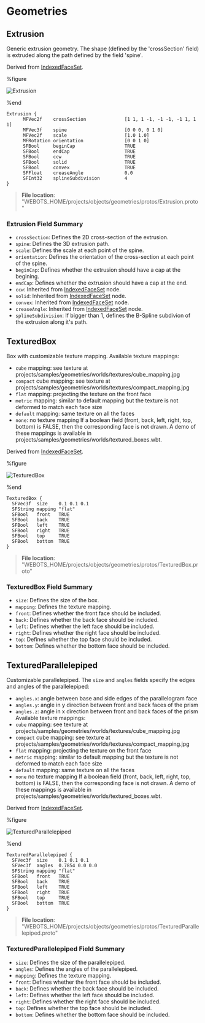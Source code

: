 # Geometries

## Extrusion

Generic extrusion geometry.
The shape (defined by the 'crossSection' field) is extruded along the path defined by the field 'spine'.

Derived from [IndexedFaceSet](../reference/indexedfaceset.md).

%figure

![Extrusion](images/objects/geometries/Extrusion/model.png)

%end

```
Extrusion {
      MFVec2f    crossSection              [1 1, 1 -1, -1 -1, -1 1, 1 1]
      MFVec3f    spine                     [0 0 0, 0 1 0]
      MFVec2f    scale                     [1.0 1.0]
      MFRotation orientation               [0 0 1 0]
      SFBool     beginCap                  TRUE
      SFBool     endCap                    TRUE
      SFBool     ccw                       TRUE
      SFBool     solid                     TRUE
      SFBool     convex                    TRUE
      SFFloat    creaseAngle               0.0
      SFInt32    splineSubdivision         4
}
```

> **File location**: "WEBOTS\_HOME/projects/objects/geometries/protos/Extrusion.proto"

### Extrusion Field Summary

- `crossSection`: Defines the 2D cross-section of the extrusion.
- `spine`: Defines the 3D extrusion path.
- `scale`: Defines the scale at each point of the spine.
- `orientation`: Defines the orientation of the cross-section at each point of the spine.
- `beginCap`: Defines whether the extrusion should have a cap at the begining.
- `endCap`: Defines whether the extrusion should have a cap at the end.
- `ccw`: Inherited from [IndexedFaceSet](../reference/indexedfaceset.md) node.
- `solid`: Inherited from [IndexedFaceSet](../reference/indexedfaceset.md) node.
- `convex`: Inherited from [IndexedFaceSet](../reference/indexedfaceset.md) node.
- `creaseAngle`: Inherited from [IndexedFaceSet](../reference/indexedfaceset.md) node.
- `splineSubdivision`: If bigger than 1, defines the B-Spline subdivion of the extrusion along it's path.

## TexturedBox

Box with customizable texture mapping.
Available texture mappings:
- `cube` mapping: see texture at projects/samples/geometries/worlds/textures/cube\_mapping.jpg
- `compact` cube mapping: see texture at projects/samples/geometries/worlds/textures/compact\_mapping.jpg
- `flat` mapping: projecting the texture on the front face
- `metric` mapping: similar to default mapping but the texture is not deformed to match each face size
- `default` mapping: same texture on all the faces
- `none`: no texture mapping
If a boolean field (front, back, left, right, top, bottom) is FALSE, then the corresponding face is not drawn.
A demo of these mappings is available in projects/samples/geometries/worlds/textured\_boxes.wbt.

Derived from [IndexedFaceSet](../reference/indexedfaceset.md).

%figure

![TexturedBox](images/objects/geometries/TexturedBox/model.png)

%end

```
TexturedBox {
  SFVec3f  size    0.1 0.1 0.1
  SFString mapping "flat"
  SFBool   front   TRUE
  SFBool   back    TRUE
  SFBool   left    TRUE
  SFBool   right   TRUE
  SFBool   top     TRUE
  SFBool   bottom  TRUE
}
```

> **File location**: "WEBOTS\_HOME/projects/objects/geometries/protos/TexturedBox.proto"

### TexturedBox Field Summary

- `size`: Defines the size of the box.
- `mapping`: Defines the texture mapping.
- `front`: Defines whether the front face should be included.
- `back`: Defines whether the back face should be included.
- `left`: Defines whether the left face should be included.
- `right`: Defines whether the right face should be included.
- `top`: Defines whether the top face should be included.
- `bottom`: Defines whether the bottom face should be included.

## TexturedParallelepiped

Customizable parallelepiped.
The `size` and `angles` fields specify the edges and angles of the parallelepiped:
- `angles.x`: angle between base and side edges of the parallelogram face
- `angles.y`: angle in y direction between front and back faces of the prism
- `angles.z`: angle in x direction between front and back faces of the prism
Available texture mappings:
- `cube` mapping: see texture at projects/samples/geometries/worlds/textures/cube\_mapping.jpg
- `compact` cube mapping: see texture at projects/samples/geometries/worlds/textures/compact\_mapping.jpg
- `flat` mapping: projecting the texture on the front face
- `metric` mapping: similar to default mapping but the texture is not deformed to match each face size
- `default` mapping: same texture on all the faces
- `none` no texture mapping
If a boolean field (front, back, left, right, top, bottom) is FALSE, then the corresponding face is not drawn.
A demo of these mappings is available in projects/samples/geometries/worlds/textured\_boxes.wbt.

Derived from [IndexedFaceSet](../reference/indexedfaceset.md).

%figure

![TexturedParallelepiped](images/objects/geometries/TexturedParallelepiped/model.png)

%end

```
TexturedParallelepiped {
  SFVec3f  size    0.1 0.1 0.1
  SFVec3f  angles  0.7854 0.0 0.0
  SFString mapping "flat"
  SFBool   front   TRUE
  SFBool   back    TRUE
  SFBool   left    TRUE
  SFBool   right   TRUE
  SFBool   top     TRUE
  SFBool   bottom  TRUE
}
```

> **File location**: "WEBOTS\_HOME/projects/objects/geometries/protos/TexturedParallelepiped.proto"

### TexturedParallelepiped Field Summary

- `size`: Defines the size of the parallelepiped.
- `angles`: Defines the angles of the parallelepiped.
- `mapping`: Defines the texture mapping.
- `front`: Defines whether the front face should be included.
- `back`: Defines whether the back face should be included.
- `left`: Defines whether the left face should be included.
- `right`: Defines whether the right face should be included.
- `top`: Defines whether the top face should be included.
- `bottom`: Defines whether the bottom face should be included.

